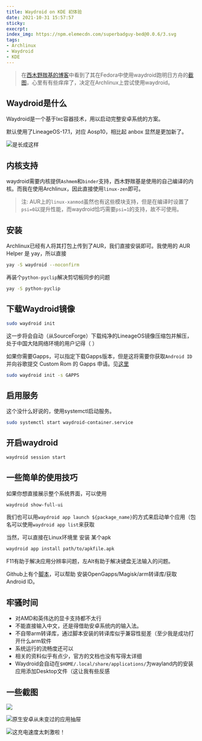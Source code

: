 ```yaml
---
title: Waydroid on KDE 初体验
date: 2021-10-31 15:57:57
sticky:
execrpt:
index_img: https://npm.elemecdn.com/superbadguy-bed@0.0.6/3.svg
tags:
- Archlinux
- Waydroid
- KDE
---
```


> 在[西木野羰基的博客](https://yanqiyu.info/)中看到了其在Fedora中使用waydroid跑明日方舟的[截图](https://cdn.jsdelivr.net/gh/karuboniru/blog_imgs@master/20211025232040.png)，心里有有些痒痒了，决定在Archlinux上尝试使用waydroid。

## Waydroid是什么

Waydroid是一个基于lxc容器技术，用以启动完整安卓系统的方案。

默认使用了LineageOS-17.1，对应 Aosp10，相比起 anbox 显然是更加新了。

![是长成这样](https://npm.elemecdn.com/superbadguy-bed@0.0.4/11.png)

## 内核支持

waydroid需要内核提供`Ashmem`和`binder`支持，西木野羰基是使用的自己编译的内核。而我在使用Archlinux，因此直接使用`linux-zen`即可。

> 注: AUR上的`linux-xanmod`虽然也有这些模块支持，但是在编译时设置了`psi=0`以提升性能，而waydroid恰巧需要`psi=1`的支持，故不可使用。

## 安装

Archlinux已经有人将其打包上传到了AUR，我们直接安装即可。我使用的 AUR Helper 是 yay，所以直接

```bash
yay -S waydroid --noconfirm
```

再装个`python-pyclip`解决剪切板同步的问题

```bash
yay -S python-pyclip
```

## 下载Waydroid镜像

```bash
sudo waydroid init
```

这一步将会自动（从SourceForge）下载纯净的LineageOS镜像压缩包并解压，处于中国大陆网络环境的用户记得（          ）

如果你需要Gapps，可以指定下载Gapps版本，但是这将需要你获取`Android ID`并向谷歌提交 Custom Rom 的 Gapps 申请。见[这里](https://www.google.com/android/uncertified/)

```bash
sudo waydroid init -s GAPPS
```

## 启用服务

这个没什么好说的，使用systemctl启动服务。

```bash
sudo systemctl start waydroid-container.service
```

## 开启waydroid

```bash
waydroid session start
```

## 一些简单的使用技巧

如果你想直接展示整个系统界面，可以使用

```bash
waydroid show-full-ui
```

我们也可以用`waydroid app launch ${package_name}`的方式来启动单个应用（包名可以使用`waydroid app list`来获取

当然，可以直接在Linux环境里 安装 某个apk

```bash
waydroid app install path/to/apkfile.apk
```

F11有助于解决应用分辨率问题，左Alt有助于解决键盘无法输入的问题。

Github上有个[脚本](https://github.com/casualsnek/waydroid_script)，可以帮助 安装OpenGapps/Magisk/arm转译库/获取Android ID。

## 牢骚时间

- 对AMD和英伟达的显卡支持都不太行
- 不能直接输入中文，还是得借助安卓系统内的输入法。
- 不自带arm转译库，通过脚本安装的转译库似乎兼容性挺差（至少我是成功打开什么arm软件
- 系统运行的流畅度还可以
- 相关的资料似乎有点少，官方的文档也没有写得太详细
- Waydroid会自动在`$HOME/.local/share/applications/`为wayland内的安装应用添加Desktop文件（这让我有些反感

## 一些截图

![](https://npm.elemecdn.com/superbadguy-bed@0.0.4/12.png)

![原生安卓从未变过的应用抽屉](https://npm.elemecdn.com/superbadguy-bed@0.0.4/13.png)

![这充电速度太刺激啦！](https://npm.elemecdn.com/superbadguy-bed@0.0.4/14.png)
